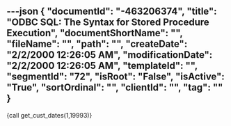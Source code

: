---json
{
  "documentId": "-463206374",
  "title": "ODBC SQL: The Syntax for Stored Procedure Execution",
  "documentShortName": "",
  "fileName": "",
  "path": "",
  "createDate": "2/2/2000 12:26:05 AM",
  "modificationDate": "2/2/2000 12:26:05 AM",
  "templateId": "",
  "segmentId": "72",
  "isRoot": "False",
  "isActive": "True",
  "sortOrdinal": "",
  "clientId": "",
  "tag": ""
}
---

{call get_cust_dates(1,19993)}
